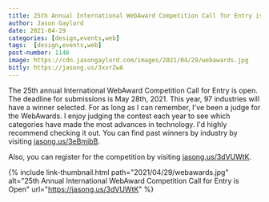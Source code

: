 ```yaml
---
title: 25th Annual International WebAward Competition Call for Entry is Open
author: Jason Gaylord
date: 2021-04-29
categories: [design,events,web]
tags:  [design,events,web]
post-number: 1146
image: https://cdn.jasongaylord.com/images/2021/04/29/webawards.jpg
bitly: https://jasong.us/3xvrZwA
---
```


The 25th annual International WebAward Competition Call for Entry is open. The deadline for submissions is May 28th, 2021. This year, 97 industries will have a winner selected. For as long as I can remember, I've been a judge for the WebAwards. I enjoy judging the contest each year to see which categories have made the most advances in technology. I'd highly recommend checking it out. You can find past winners by industry by visiting [jasong.us/3eBmjbB](https://jasong.us/3eBmjbB).

Also, you can register for the competition by visiting [jasong.us/3dVUWtK](https://jasong.us/3dVUWtK).

{% include link-thumbnail.html path="2021/04/29/webawards.jpg" alt="25th Annual International WebAward Competition Call for Entry is Open" url="https://jasong.us/3dVUWtK" %}